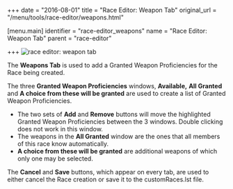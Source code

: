 +++
date = "2016-08-01"
title = "Race Editor: Weapon Tab"
original_url = "/menu/tools/race-editor/weapons.html"

[menu.main]
    identifier = "race-editor_weapons"
    name = "Race Editor: Weapon Tab"
    parent = "race-editor"
    
+++
![race editor: weapon tab](../../../images/editors/race/weaponstab.png)

The **Weapons Tab** is used to add a Granted Weapon Proficiencies for
the Race being created.

The three **Granted Weapon Proficiencies** windows, **Available,** **All
Granted** and **A choice from these will be granted** are used to create
a list of Granted Weapon Proficiencies.

-   The two sets of **Add** and **Remove** buttons will move the
    highlighted Granted Weapon Proficiencies between the 3 windows.
    Double clicking does not work in this window.
-   The weapons in the **All Granted** window are the ones that all
    members of this race know automatically.
-   **A choice from these will be granted** are additional weapons of
    which only one may be selected.

The **Cancel** and **Save** buttons, which appear on every tab, are used
to either cancel the Race creation or save it to the customRaces.lst
file.



